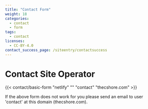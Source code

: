 ```yaml
---
title: "Contact Form"
weight: 18
categories:
  - contact
  - form
tags:
  - contact
licenses:
  - CC-BY-4.0
contact_success_page: /siteentry/contactsuccess
---
```


# Contact Site Operator

{{< contact/basic-form "netlify" "" "contact" "thecshore.com" >}}

If the above form does not work for you please send an email to user
'contact' at this domain (thecshore.com).
